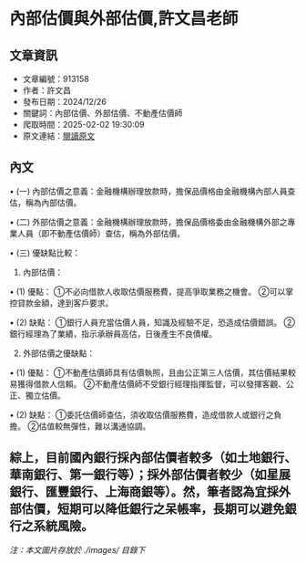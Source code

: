 # 內部估價與外部估價,許文昌老師

## 文章資訊
- 文章編號：913158
- 作者：許文昌
- 發布日期：2024/12/26
- 關鍵詞：內部估價、外部估價、不動產估價師
- 爬取時間：2025-02-02 19:30:09
- 原文連結：[閱讀原文](https://real-estate.get.com.tw/Columns/detail.aspx?no=913158)

## 內文
• (一) 內部估價之意義：金融機構辦理放款時，擔保品價格由金融機構內部人員查估，稱為內部估價。

• (二) 外部估價之意義：金融機構辦理放款時，擔保品價格委由金融機構外部之專業人員（即不動產估價師）查估，稱為外部估價。

• (三) 優缺點比較：

1. 內部估價：

• (1) 優點： ①不必向借款人收取估價服務費，提高爭取業務之機會。 ②可以掌控貸款金額，達到客戶要求。

• (2) 缺點： ①銀行人員充當估價人員，知識及經驗不足，恐造成估價錯誤。 ②銀行經理為了業績，指示承辦員高估，日後產生不良債權。

2. 外部估價之優缺點：

• (1) 優點： ①不動產估價師具有估價執照，且由公正第三人估價，其估價結果較易獲得借款人信賴。 ②不動產估價師不受銀行經理指揮監督，可以發揮客觀、公正、獨立估價。

• (2) 缺點： ①委託估價師查估，須收取估價服務費，造成借款人或銀行之負擔。 ②估值較無彈性，難以溝通協調。

綜上，目前國內銀行採內部估價者較多（如土地銀行、華南銀行、第一銀行等）；採外部估價者較少（如星展銀行、匯豐銀行、上海商銀等）。然，筆者認為宜採外部估價，短期可以降低銀行之呆帳率，長期可以避免銀行之系統風險。
---
*注：本文圖片存放於 ./images/ 目錄下*
